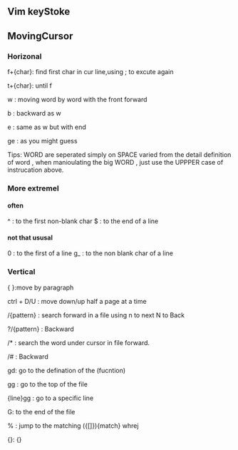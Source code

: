 ## Vim keyStoke

## MovingCursor

### Horizonal



f+{char}: find first char in cur line,using ; to excute again

t+{char}: until f


w : moving word by word with the front forward

b : backward as w

e : same as w but with end

ge : as you might guess

Tips:
WORD are seperated simply on SPACE varied from the detail definition of word , when manioulating the big WORD , just use the UPPPER case of instrucation above.


### More extremel
#### often 
^ : to the first non-blank char
$ : to the end of a line

#### not that ususal
0 : to the first of a line
g_ : to the non blank char  of a line

### Vertical

{  }:move by paragraph

ctrl + D/U : move down/up half a page at a time

/{pattern} : search forward in a file using n to next N to Back

?/{pattern} : Backward

/* : search the word under cursor in file forward.

/#  : Backward


gd: go to the defination of the (fucntion)


gg : go to the top of the file

{line}gg : go to a specific line

G: to the end of the file 

% : jump to the matching ({[]}){match} whrej

{}:  {}